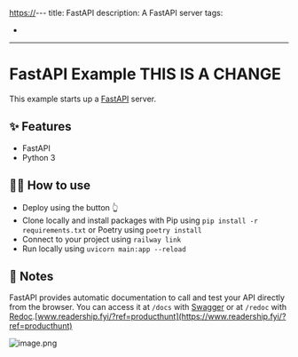 [﻿https://](https://www.readership.fyi/?ref=producthunt)--- title: FastAPI description: A FastAPI server tags:

- 
 ---

# FastAPI Example THIS IS A CHANGE
This example starts up a [﻿FastAPI](https://fastapi.tiangolo.com/) server.

## ✨ Features
- FastAPI
- Python 3
## 💁‍♀️ How to use
- Deploy using the button 👆
- Clone locally and install packages with Pip using `pip install -r requirements.txt` or Poetry using `poetry install` 
- Connect to your project using `railway link` 
- Run locally using `uvicorn main:app --reload` 
## 📝 Notes
FastAPI provides automatic documentation to call and test your API directly from the browser. You can access it at `/docs` with [﻿Swagger](https://github.com/swagger-api/swagger-ui) or at `/redoc` with [﻿Redoc](https://github.com/Rebilly/ReDoc).[﻿www.readership.fyi/?ref=producthunt](https://www.readership.fyi/?ref=producthunt) 

![image.png](https://eraser.imgix.net/workspaces/HhAqtftqMZykiTvWF5CU/pvVkUHJMjxZ088sfrHqkSdYZBPt1/HFHsnStfWzE05A85SQjC.png?ixlib=js-3.7.0 "image.png")

